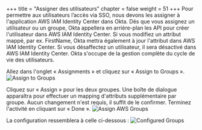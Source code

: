 +++
title = "Assigner des utilisateurs"
chapter = false
weight = 51
+++
Pour permettre aux utilisateurs l’accès via SSO, nous devons les assigner à l'application AWS IAM Identity Center dans Okta. Dès que vous assignez un utilisateur ou un groupe, Okta appellera en arrière-plan les API pour créer l'utilisateur dans AWS IAM Identity Center. Si vous modifiez un attribut mappé, par ex. FirstName, Okta mettra également à jour l'attribut dans AWS IAM Identity Center. Si vous désaffectez un utilisateur, il sera désactivé dans AWS IAM Identity Center. Okta s'occupe de la gestion complète du cycle de vie des utilisateurs.

Allez dans l'onglet « Assignments » et cliquez sur « Assign to Groups ».
![Assign to Groups](/images/210_assign_groups.jpg)

Cliquez sur « Assign » pour les deux groupes. Une boîte de dialogue apparaîtra pour effectuer un mapping d'attributs supplémentaire par groupe. Aucun changement n'est requis, il suffit de le confirmer. Terminez l'activité en cliquant sur « Done ».
![Assign AWS Groups](/images/220_assign_each_group.png)

La configuration ressemblera à celle ci-dessous :
![Configured Groups](/images/230_validate_assignment_configuration.jpg)
